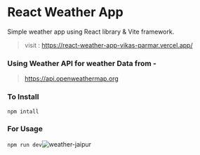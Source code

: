 # React Weather App
Simple weather app using React library &amp; Vite framework.

> visit : https://react-weather-app-vikas-parmar.vercel.app/

### Using Weather API for weather Data from -
> https://api.openweathermap.org

### To Install
 `npm intall`

### For Usage
 `npm run dev`![weather-jaipur](https://user-images.githubusercontent.com/122597785/225861796-18593af3-3bf3-4509-8bc5-0a68c105cac0.jpg)
